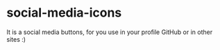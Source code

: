 # social-media-icons

It is a social media buttons, for you use in your profile GitHub or in other sites :)
